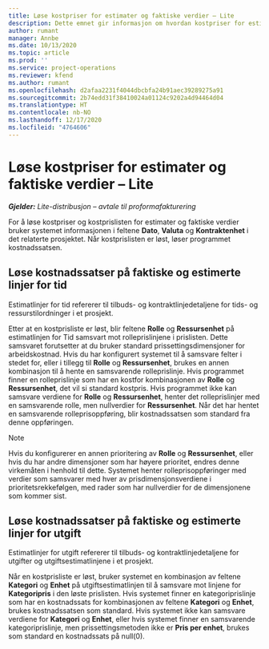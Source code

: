 ```yaml
---
title: Løse kostpriser for estimater og faktiske verdier – Lite
description: Dette emnet gir informasjon om hvordan kostpriser for estimater og faktiske beløp løses.
author: rumant
manager: Annbe
ms.date: 10/13/2020
ms.topic: article
ms.prod: ''
ms.service: project-operations
ms.reviewer: kfend
ms.author: rumant
ms.openlocfilehash: d2afaa2231f4044dbcbfa24b91aec39289275a91
ms.sourcegitcommit: 2b74edd31f38410024a01124c9202a4d94464d04
ms.translationtype: HT
ms.contentlocale: nb-NO
ms.lasthandoff: 12/17/2020
ms.locfileid: "4764606"
---
```

# <a name="resolve-cost-prices-on-estimates-and-actuals---lite"></a>Løse kostpriser for estimater og faktiske verdier – Lite

_**Gjelder:** Lite-distribusjon – avtale til proformafakturering_

For å løse kostpriser og kostprislisten for estimater og faktiske verdier bruker systemet informasjonen i feltene **Dato**, **Valuta** og **Kontraktenhet** i det relaterte prosjektet. Når kostprislisten er løst, løser programmet kostnadssatsen.

## <a name="resolving-cost-rates-on-actual-and-estimate-lines-for-time"></a>Løse kostnadssatser på faktiske og estimerte linjer for tid

Estimatlinjer for tid refererer til tilbuds- og kontraktlinjedetaljene for tids- og ressurstilordninger i et prosjekt.

Etter at en kostprisliste er løst, blir feltene **Rolle** og **Ressursenhet** på estimatlinjen for Tid samsvart mot rolleprislinjene i prislisten. Dette samsvaret forutsetter at du bruker standard prissettingsdimensjoner for arbeidskostnad. Hvis du har konfigurert systemet til å samsvare felter i stedet for, eller i tillegg til **Rolle** og **Ressursenhet**, brukes en annen kombinasjon til å hente en samsvarende rolleprislinje. Hvis programmet finner en rolleprislinje som har en kostfor kombinasjonen av **Rolle** og **Ressursenhet**, det vil si standard kostpris. Hvis programmet ikke kan samsvare verdiene for **Rolle** og **Ressursenhet**, henter det rolleprislinjer med en samsvarende rolle, men nullverdier for **Ressursenhet**. Når det har hentet en samsvarende rolleprisoppføring, blir kostnadssatsen som standard fra denne oppføringen. 

> [!NOTE]
> Hvis du konfigurerer en annen prioritering av **Rolle** og **Ressursenhet**, eller hvis du har andre dimensjoner som har høyere prioritet, endres denne virkemåten i henhold til dette. Systemet henter rolleprisoppføringer med verdier som samsvarer med hver av prisdimensjonsverdiene i prioritetsrekkefølgen, med rader som har nullverdier for de dimensjonene som kommer sist.

## <a name="resolving-cost-rates-on-actual-and-estimate-lines-for-expense"></a>Løse kostnadssatser på faktiske og estimerte linjer for utgift

Estimatlinjer for utgift refererer til tilbuds- og kontraktlinjedetaljene for utgifter og utgiftsestimatlinjene i et prosjekt.

Når en kostprisliste er løst, bruker systemet en kombinasjon av feltene **Kategori** og **Enhet** på utgiftsestimatlinjen til å samsvare mot linjene for **Kategoripris** i den løste prislisten. Hvis systemet finner en kategoriprislinje som har en kostnadssats for kombinasjonen av feltene **Kategori** og **Enhet**, brukes kostnadssatsen som standard. Hvis systemet ikke kan samsvare verdiene for **Kategori** og **Enhet**, eller hvis systemet finner en samsvarende kategoriprislinje, men prissettingsmetoden ikke er **Pris per enhet**, brukes som standard en kostnadssats på null(0).

